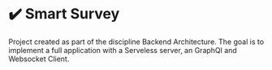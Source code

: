 # :heavy_check_mark: Smart Survey

Project created as part of the discipline Backend Architecture. The goal is to implement a full application with 
a Serveless server, an GraphQl and Websocket Client.